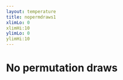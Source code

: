 ```yaml
---
layout: temperature
title: nopermdraws1
xlimLo: 0
xlimHi:10 
ylimLo: 0
ylimHi:10 
---
```


# No permutation draws
